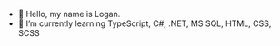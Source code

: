 - 👋 Hello, my name is Logan.
- 🌱 I’m currently learning TypeScript, C#, .NET, MS SQL, HTML, CSS, SCSS

<!---
C00276054/C00276054 is a ✨ special ✨ repository because its `README.md` (this file) appears on your GitHub profile.
You can click the Preview link to take a look at your changes.
--->
